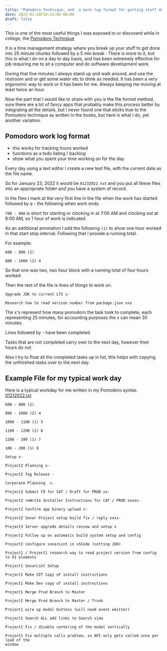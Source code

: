 ```yaml
---
title: "Pomodoro Technique, and  a work log format for getting stuff done"
date: 2022-01-24T10:33:09-08:00
draft: false
---
```


This is one of the most useful things I was exposed to or discoverd while in college, the [Pomodoro Technique](https://francescocirillo.com/pages/pomodoro-technique)

It is a time management strategy where you break up your stuff to get done into 25 minute chunks followed by a 5 min break . There is more to it, but this is what I do on a day to day basis, and has been extremely effective for job requiring me to sit a computer and do software development work.

During that five minutes I always stand up and walk around, and use the restroom and or get some water etc to drink as needed. It has been a very ergonomic way to work or it has been for me. Always keeping me moving at least twice an hour.

Now the part that I would like to share with you is the file format method, sure there are a lot of fancy apps that probably make this process better by integrating all the details, but I never found one that sticks true to the Pomodoro technique as written in the books, but here is  what I do, yet another variation.

## Pomodoro work log format 

- this works for tracking hours worked
- functions as a todo listing / backlog
- show what you spent your time working on for the day

Every day using a text editor I create a new text file, with the current date as the file name.

So for January 23, 2022 it would be `01232022.txt` and you put all these files into an appropriate folder and you have a system of record.

In the files I mark at the very first line in the file when the work has started followed by a - the following when work ends. 

`700 - 800` is short for starting or clocking in at 7:00 AM and clocking out at 8:00 AM, so 1 hour of work is indicated. 

As an additional annotation I add the following `(1)` to show one hour worked in that start stop interval. Following that I provide a running total.

For example:

    600 - 800 (2)

    800 - 1000 (2) 4 

So that one was two, two hour block with a running total of four hours worked.

Then the rest of the file is lines of things to work on.

    Upgrade JDK to current LTS x-

    Research how to read version number from package.json xxx

The x's represent how many pomodoro the task took to complete, each representing 25 minutes, for accounting purposes the x can mean 30 minutes.  

Lines followed by - have been completed.

Tasks that are not completed carry over to the next day, however their hours do not.

Also I try to float all the completed tasks up in list, this helps with copying the unfinished tasks over to the next day. 

## Example File for my typical work day 

Here is a typical workday for me written in my Pomodoro syntax. [01212022.txt](01212022.txt)

    600 - 800 (2)

    800 - 1000 (2) 4 

    1000 - 1100 (1) 5

    1100 - 1200 (1) 6

    1200 - 100 (1) 7 

    100 - 200 (1) 8

    Setup x- 

    Project2 Planning x- 

    Project2 Tag Release -

    Corporate Planning  x- 

    Project2 Submit CR for CAT / Draft for PROD xx-

    Project2 reWrite Installer Instructions for CAT / PROD xxxxx- 

    Project2 Confirm app binary upload x- 

    Project2 Sonar Project setup build fix / reply xxxx-

    Project3 Server upgrade details review and setup x 

    Project2 Follow up on automatic build system setup and config 

    Project2 configure sonarLint in vSCode (setting JDK) 

    Project2 / Project1 research way to read project version from config to UI elements

    Project1 SonarLint Setup

    Project1 Make SIT Copy of install instructions 

    Project1 Make Dev copy of install instructions

    Project1 Merge Prod Branch to Master

    Project2 Merge Prod Branch to Master / Trunk

    Project1 wire up modal buttons (will need event emitter)

    Project1 Search ALL add links to Search view

    Project1 Fix / disable centering of the modal vertically

    Project1 Fix multiple calls problem, so API only gets called once per load of the
    window
